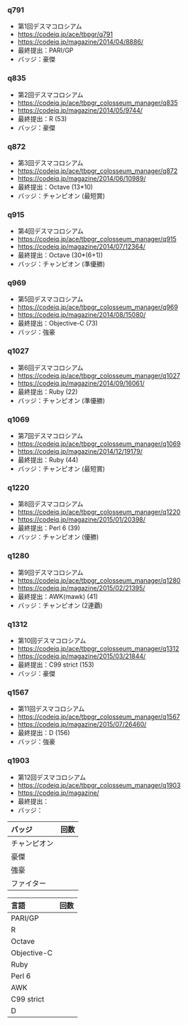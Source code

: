 ### q791
- 第1回デスマコロシアム
- <https://codeiq.jp/ace/tbpgr/q791>
- <https://codeiq.jp/magazine/2014/04/8886/>
- 最終提出：PARI/GP
- バッジ：豪傑

### q835
- 第2回デスマコロシアム
- <https://codeiq.jp/ace/tbpgr_colosseum_manager/q835>
- <https://codeiq.jp/magazine/2014/05/9744/>
- 最終提出：R (53)
- バッジ：豪傑

### q872
- 第3回デスマコロシアム
- <https://codeiq.jp/ace/tbpgr_colosseum_manager/q872>
- <https://codeiq.jp/magazine/2014/06/10989/>
- 最終提出：Octave (13*10)
- バッジ：チャンピオン (最短賞)

### q915
- 第4回デスマコロシアム
- <https://codeiq.jp/ace/tbpgr_colosseum_manager/q915>
- <https://codeiq.jp/magazine/2014/07/12364/>
- 最終提出：Octave (30*(6+1))
- バッジ：チャンピオン (準優勝)

### q969
- 第5回デスマコロシアム
- <https://codeiq.jp/ace/tbpgr_colosseum_manager/q969>
- <https://codeiq.jp/magazine/2014/08/15080/>
- 最終提出：Objective-C (73)
- バッジ：強豪

### q1027
- 第6回デスマコロシアム
- <https://codeiq.jp/ace/tbpgr_colosseum_manager/q1027>
- <https://codeiq.jp/magazine/2014/09/16061/>
- 最終提出：Ruby (22)
- バッジ：チャンピオン (準優勝)

### q1069
- 第7回デスマコロシアム
- <https://codeiq.jp/ace/tbpgr_colosseum_manager/q1069>
- <https://codeiq.jp/magazine/2014/12/19179/>
- 最終提出：Ruby (44)
- バッジ：チャンピオン (最短賞)

### q1220
- 第8回デスマコロシアム
- <https://codeiq.jp/ace/tbpgr_colosseum_manager/q1220>
- <https://codeiq.jp/magazine/2015/01/20398/>
- 最終提出：Perl 6 (39)
- バッジ：チャンピオン (優勝)

### q1280
- 第9回デスマコロシアム
- <https://codeiq.jp/ace/tbpgr_colosseum_manager/q1280>
- <https://codeiq.jp/magazine/2015/02/21395/>
- 最終提出：AWK(mawk) (41)
- バッジ：チャンピオン (2連覇)

### q1312
- 第10回デスマコロシアム
- <https://codeiq.jp/ace/tbpgr_colosseum_manager/q1312>
- <https://codeiq.jp/magazine/2015/03/21844/>
- 最終提出：C99 strict (153)
- バッジ：豪傑

### q1567
- 第11回デスマコロシアム
- <https://codeiq.jp/ace/tbpgr_colosseum_manager/q1567>
- <https://codeiq.jp/magazine/2015/07/26460/>
- 最終提出：D (156)
- バッジ：強豪

### q1903
- 第12回デスマコロシアム
- <https://codeiq.jp/ace/tbpgr_colosseum_manager/q1903>
- <https://codeiq.jp/magazine/>
- 最終提出：
- バッジ：

|バッジ|回数|
|:--|:--|
|チャンピオン||
|豪傑||
|強豪||
|ファイター||

|言語|回数|
|:--|:--|
|PARI/GP||
|R||
|Octave||
|Objective-C||
|Ruby||
|Perl 6||
|AWK||
|C99 strict||
|D||

